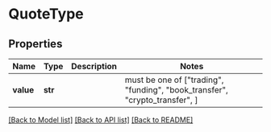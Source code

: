 # QuoteType


## Properties
Name | Type | Description | Notes
------------ | ------------- | ------------- | -------------
**value** | **str** |  |  must be one of ["trading", "funding", "book_transfer", "crypto_transfer", ]

[[Back to Model list]](../README.md#documentation-for-models) [[Back to API list]](../README.md#documentation-for-api-endpoints) [[Back to README]](../README.md)


